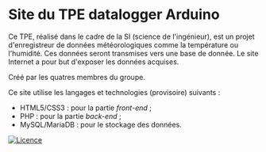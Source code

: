 Site du TPE datalogger Arduino
==============================

Ce TPE, réalisé dans le cadre de la SI (science de l'ingénieur), est un projet d'enregistreur de données météorologiques comme la température ou l'humidité. Ces données seront transmises vers une base de donnée. Le site Internet a pour but d'exposer les données acquises.

Créé par les quatres membres du groupe.

Ce site utilise les langages et technologies (provisoire) suivants :
* HTML5/CSS3 : pour la partie *front-end* ;
* PHP : pour la partie *back-end* ;
* MySQL/MariaDB : pour le stockage des données.

[![Licence](http://img.shields.io/badge/licence-GPLv3-red.svg?style=flat)](http://www.gnu.org/licenses/quick-guide-gplv3.html)